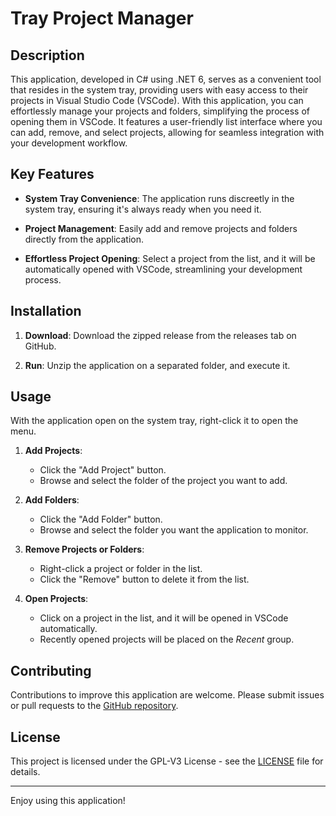 # Tray Project Manager

## Description

This application, developed in C# using .NET 6, serves as a convenient tool that resides in the system tray, providing users with easy access to their projects in Visual Studio Code (VSCode). With this application, you can effortlessly manage your projects and folders, simplifying the process of opening them in VSCode. It features a user-friendly list interface where you can add, remove, and select projects, allowing for seamless integration with your development workflow.

## Key Features

- **System Tray Convenience**: The application runs discreetly in the system tray, ensuring it's always ready when you need it.

- **Project Management**: Easily add and remove projects and folders directly from the application.

- **Effortless Project Opening**: Select a project from the list, and it will be automatically opened with VSCode, streamlining your development process.

## Installation

1. **Download**: Download the zipped release from the releases tab on GitHub.

1. **Run**: Unzip the application on a separated folder, and execute it.

## Usage

With the application open on the system tray, right-click it to open the menu.

1. **Add Projects**:
   - Click the "Add Project" button.
   - Browse and select the folder of the project you want to add.

1. **Add Folders**:
   - Click the "Add Folder" button.
   - Browse and select the folder you want the application to monitor.

1. **Remove Projects or Folders**:
   - Right-click a project or folder in the list.
   - Click the "Remove" button to delete it from the list.

1. **Open Projects**:
   - Click on a project in the list, and it will be opened in VSCode automatically.
   - Recently opened projects will be placed on the *Recent* group.

## Contributing

Contributions to improve this application are welcome. Please submit issues or pull requests to the [GitHub repository](https://github.com/lucaspevidor/TrayProjectManager).

## License

This project is licensed under the GPL-V3 License - see the [LICENSE](LICENSE) file for details.

<hr>

Enjoy using this application!